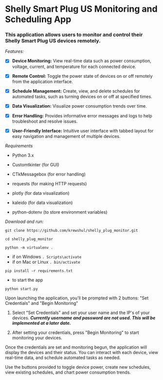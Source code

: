 # Shelly Smart Plug US Monitoring and Scheduling App

### This application allows users to monitor and control their Shelly Smart Plug US devices remotely.

*Features:*

- [x] **Device Monitoring:** View real-time data such as power consumption, voltage, current, and temperature for each connected device.

- [x] **Remote Control:** Toggle the power state of devices on or off remotely from the application interface.

- [x] **Schedule Management:** Create, view, and delete schedules for automated tasks, such as turning devices on or off at specified times.

- [x] **Data Visualization:** Visualize power consumption trends over time.

- [x] **Error Handling:** Provides informative error messages and logs to help troubleshoot and resolve issues.

- [x] **User-Friendly Interface:** Intuitive user interface with tabbed layout for easy navigation and management of multiple devices.

*Requirements*

- Python 3.x

- Customtkinter (for GUI)

- CTkMessagebox (for error handling)

- requests (for making HTTP requests)

- plotly (for data visualization)

- kaleido (for data visualization)

- python-dotenv (to store environment variables)

*Download and run:*

`git clone https://github.com/krewshul/shelly_plug_monitor.git`

`cd shelly_plug_monitor`

`python -m virtualenv .`

- if on Windows `. Scripts\activate`
- if on Mac or Linux `. bin/activate`
  
`pip install -r requirements.txt`

- to start the app

`python start.py`

Upon launching the application, you'll be prompted with 2 buttons: "Set Credentials" and "Begin Monitoring"

1. Select "Set Credentials" and set your user name and the IP's of your devices. ***Currently username and password are not used. This will be implemented at a later date.***
   
2. After setting your credentials, press "Begin Monitoring" to start monitoring your devices.
   
Once the credentials are set and monitoring begun, the application will display the devices and their status. You can interact with each device, view real-time data, and schedule automated tasks as needed.

Use the buttons provided to toggle device power, create new schedules, view existing schedules, and chart power consumption trends.
